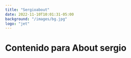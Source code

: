 ```yaml
---
title: "Sergioabout"
date: 2022-11-10T10:01:31-05:00
background: "/images/bg.jpg"
logo: "jet"
---
```


# Contenido para About sergio